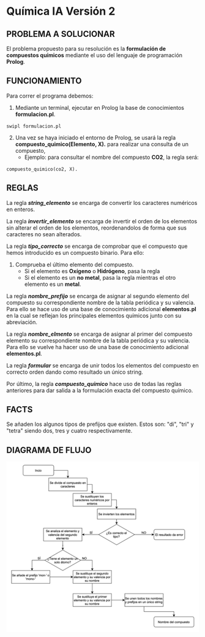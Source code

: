 # Química IA Versión 2

## PROBLEMA A SOLUCIONAR
El problema propuesto para su resolución es la **formulación de compuestos químicos** mediante el uso del lenguaje de programación **Prolog**.

## FUNCIONAMIENTO
Para correr el programa debemos:

1. Mediante un terminal, ejecutar en Prolog la base de conocimientos **formulacion.pl**.

```
swipl formulacion.pl
```

2. Una vez se haya iniciado el entorno de Prolog, se usará la regla **compuesto_quimico(Elemento, X).** para realizar una consulta de un compuesto,
    - Ejemplo: para consultar el nombre del compuesto **CO2**, la regla será: 

```
compuesto_quimico(co2, X).
```

## REGLAS
La regla **_string_elemento_** se encarga de convertir los caracteres numéricos en enteros.

La regla **_invertir_elemento_** se encarga de invertir el orden de los elementos sin alterar el orden de los elementos, reordenandolos de forma que sus caracteres no sean alterados.

La regla **_tipo_correcto_** se encarga de comprobar que el compuesto que hemos introducido es un compuesto binario. Para ello:
1. Comprueba el último elemento del compuesto.
    - Si el elemento es **Oxígeno** o **Hidrógeno**, pasa la regla
    - Si el elemento es un **no metal**, pasa la regla mientras el otro elemento es un **metal**.

La regla **_nombre_prefijo_** se encarga de asignar al segundo elemento del compuesto su correspondiente nombre de la tabla periódica y su valencia. Para ello se hace uso de una base de conocimiento adicional **elementos.pl** en la cual se reflejan los principales elementos químicos junto con su abreviación.

La regla **_nombre_elmento_** se encarga de asignar al primer del compuesto elemento su correspondiente nombre de la tabla periódica y su valencia. Para ello se vuelve ha hacer uso de una base de conocimiento adicional **elementos.pl**.

La regla **_formular_** se encarga de unir todos los elementos del compuesto en correcto orden dando como resultado un único string.

Por último, la regla **_compuesto_quimico_** hace uso de todas las reglas anteriores para dar salida a la formulación exacta del compuesto químico.

## FACTS
Se añaden los algunos tipos de prefijos que existen. Estos son: "di", "tri" y "tetra" siendo dos, tres y cuatro respectivamente.

## DIAGRAMA DE FLUJO
![](diagramaDeFlujo.png)
